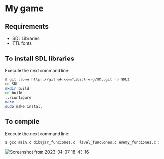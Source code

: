# My game

## Requirements
- SDL Libraries
- TTL fonts

## To install SDL libraries
Execute the next command line:
```bash
$ git clone https://github.com/libsdl-org/SDL.git -b SDL2
cd SDL
mkdir build
cd build
../configure
make
sudo make install

```

## To compile
Execute the next command line:
```bash
$ gcc main.c dibujar_funciones.c  level_funciones.c enemy_funciones.c inicializar.c coliciones.c char_funciones.c check_juego.c -lSDL  -lSDL_ttf -oprueba

```

![Screenshot from 2023-04-07 18-43-16](https://user-images.githubusercontent.com/117228370/230682612-c1312b0b-6136-4e8e-99a4-3497e82ab550.png)

